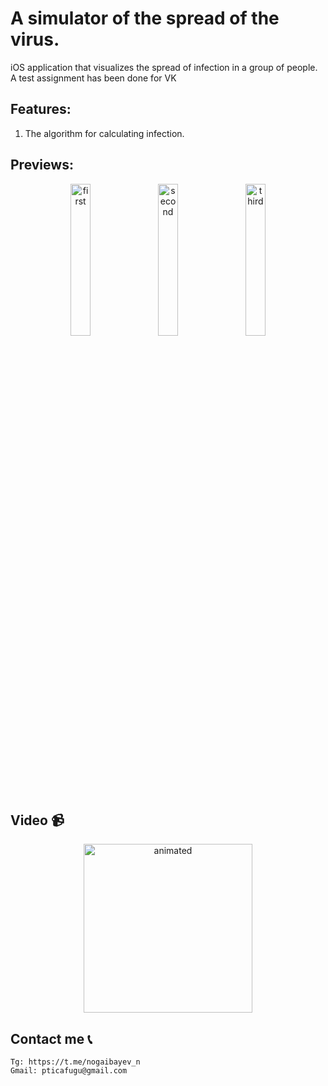 # A simulator of the spread of the virus.
iOS application that visualizes the spread of infection in a group of people. <br/>
A test assignment has been done for VK <br/>

## Features:
1) The algorithm for calculating infection.

## Previews: 
<div align="center">
    <img src="https://github.com/naariman/VK-test-assignment/assets/96104998/25cf1e88-b35d-4659-b016-3129700d73d9" alt="first" style="width: 25%; margin-right: 10px;">
    <img src="https://github.com/naariman/VK-test-assignment/assets/96104998/9901fd06-f57a-49cc-851f-4f6a82de2b20" alt="second" style="width: 25%; margin-right: 10px;">
    <img src="https://github.com/naariman/VK-test-assignment/assets/96104998/f0d7b918-858e-455f-bff8-cb995973d834" alt="third" style="width: 25%;">
</div>

## Video 📹
<p align="center">
  <img src="https://github.com/naariman/VK-test-assignment/assets/96104998/f3571958-e75c-4bf9-b154-fc8227d0ab36" alt="animated" width="270px"  />
</p>

## Contact me 📞

    Tg: https://t.me/nogaibayev_n
    Gmail: pticafugu@gmail.com
